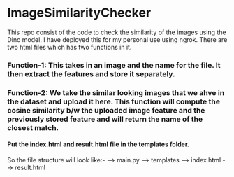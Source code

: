 # ImageSimilarityChecker
This repo consist of the code to check the similarity of the images using the Dino model. I have deployed this for my personal use using ngrok. There are two html files which has two functions in it. 
### Function-1: This takes in an image and the name for the file. It then extract the features and store it separately. 
### Function-2: We take the similar looking images that we ahve in the dataset and upload it here. This function will compute the cosine similarity b/w the uploaded image feature and the previously stored feature and will return the name of the closest match.

#### Put the index.html and result.html file in the templates folder. 
So the file structure will look like:-
--> main.py
--> templates
  --> index.html
  --> result.html
